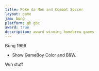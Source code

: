 ```yaml
---
title: Poke da Mon and Combat Soccer
layout: game
jam: bung
platform: gb gbc
award: true
description: award winning homebrew games
---
```


Bung 1999

* Show GameBoy Color and B&W.

Win stuff